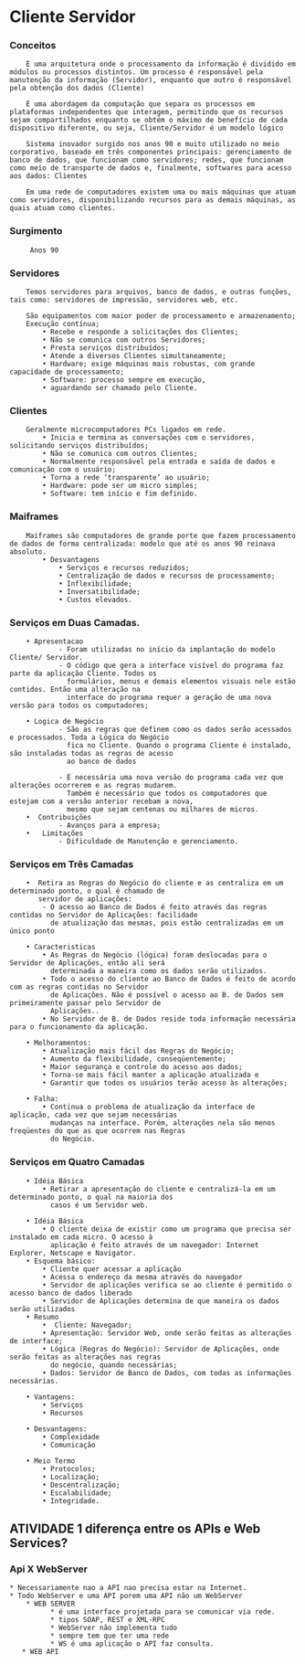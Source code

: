 # Cliente Servidor
### Conceitos
        É uma arquitetura onde o processamento da informação é dividido em módulos ou processos distintos. Um processo é responsável pela manutenção da informação (Servidor), enquanto que outro é responsável pela obtenção dos dados (Cliente)
        
        É uma abordagem da computação que separa os processos em plataformas independentes que interagem, permitindo que os recursos sejam compartilhados enquanto se obtém o máximo de benefício de cada dispositivo diferente, ou seja, Cliente/Servidor é um modelo lógico
        
        Sistema inovador surgido nos anos 90 e muito utilizado no meio corporativo, baseado em três componentes principais: gerenciamento de banco de dados, que funcionam como servidores; redes, que funcionam como meio de transporte de dados e, finalmente, softwares para acesso aos dados: Clientes
        
        Em uma rede de computadores existem uma ou mais máquinas que atuam como servidores, disponibilizando recursos para as demais máquinas, as quais atuam como clientes.
        
### Surgimento
         Anos 90

### Servidores
        Temos servidores para arquivos, banco de dados, e outras funções, tais como: servidores de impressão, servidores web, etc.
         
        São equipamentos com maior poder de processamento e armazenamento;
        Execução contínua;
            • Recebe e responde a solicitações dos Clientes;
            • Não se comunica com outros Servidores;
            • Presta serviços distribuídos;
            • Atende a diversos Clientes simultaneamente;
            • Hardware; exige máquinas mais robustas, com grande capacidade de processamento;
            • Software: processo sempre em execução,
            • aguardando ser chamado pelo Cliente.
### Clientes
        Geralmente microcomputadores PCs ligados em rede.
            • Inicia e termina as conversações com o servidores, solicitando serviços distribuídos;
            • Não se comunica com outros Clientes;
            • Normalmente responsável pela entrada e saída de dados e comunicação com o usuário;
            • Torna a rede ‘transparente’ ao usuário;
            • Hardware: pode ser um micro simples;
            • Software: tem início e fim definido.
### Maiframes
        Maiframes são computadores de grande porte que fazem processamento de dados de forma centralizada: modelo que até os anos 90 reinava absoluto.
            • Desvantagens
                • Serviços e recursos reduzidos;
                • Centralização de dados e recursos de processamento;
                • Inflexibilidade;
                • Inversatibilidade;
                • Custos elevados.
### Serviços em Duas Camadas.
        • Apresentacao
                - Foram utilizadas no início da implantação do modelo Cliente/ Servidor. 
                - O código que gera a interface visível do programa faz parte da aplicação Cliente. Todos os 
                  formulários, menus e demais elementos visuais nele estão contidos. Então uma alteração na
                  interface do programa requer a geração de uma nova versão para todos os computadores;
                
        • Logica de Negócio
                - São as regras que definem como os dados serão acessados e processados. Toda a Lógica do Negócio
                  fica no Cliente. Quando o programa Cliente é instalado, são instaladas todas as regras de acesso
                  ao banco de dados
                  
                - É necessária uma nova versão do programa cada vez que alterações ocorrerem e as regras mudarem.
                  Também é necessário que todos os computadores que estejam com a versão anterior recebam a nova,
                  mesmo que sejam centenas ou milhares de micros.
        •  Contribuições
                - Avanços para a empresa;
        •   Limitações
                - Dificuldade de Manutenção e gerenciamento.
### Serviços em Três Camadas
        •  Retira as Regras do Negócio do cliente e as centraliza em um determinado ponto, o qual é chamado de
           servidor de aplicações:
            - O acesso ao Banco de Dados é feito através das regras contidas no Servidor de Aplicações: facilidade
              de atualização das mesmas, pois estão centralizadas em um único ponto
              
        • Caracteristicas
            • As Regras do Negócio (lógica) foram deslocadas para o Servidor de Aplicações, então ali será
              determinada a maneira como os dados serão utilizados.
            • Todo o acesso do cliente ao Banco de Dados é feito de acordo com as regras contidas no Servidor
              de Aplicações. Não é possível o acesso ao B. de Dados sem primeiramente passar pelo Servidor de
              Aplicações.. 
            • No Servidor de B. de Dados reside toda informação necessária para o funcionamento da aplicação.
            
        • Melhoramentos:
            • Atualização mais fácil das Regras do Negócio;
            • Aumento da flexibilidade, conseqüentemente;
            • Maior segurança e controle do acesso aos dados;
            • Torna-se mais fácil manter a aplicação atualizada e
            • Garantir que todos os usuários terão acesso às alterações;
            
        • Falha:
            • Continua o problema de atualização da interface de aplicação, cada vez que sejam necessárias 
              mudanças na interface. Porém, alterações nela são menos freqüentes do que as que ocorrem nas Regras
              do Negócio.
        
### Serviços em Quatro Camadas
        • Idéia Básica      
            • Retirar a apresentação do cliente e centralizá-la em um determinado ponto, o qual na maioria dos
              casos é um Servidor web.
              
        • Idéia Básica            
            • O cliente deixa de existir como um programa que precisa ser instalado em cada micro. O acesso à
              aplicação é feito através de um navegador: Internet Explorer, Netscape e Navigator.
        • Esquema básico:     
            • Cliente quer acessar a aplicação
            • Acessa o endereço da mesma através do navegador
            • Servidor de aplicações verifica se ao cliente é permitido o acesso banco de dados liberado 
            • Servidor de Aplicações determina de que maneira os dados serão utilizados
        • Resumo
            •  Cliente: Navegador;
            • Apresentação: Servidor Web, onde serão feitas as alterações de interface; 
            • Lógica (Regras do Negócio): Servidor de Aplicações, onde serão feitas as alterações nas regras
              do negócio, quando necessárias;
            • Dados: Servidor de Banco de Dados, com todas as informações necessárias.
            
        • Vantagens:
            • Serviços
            • Recursos

        • Desvantagens:
            • Complexidade
            • Comunicação
            
        • Meio Termo 
            • Protocolos;
            • Localização;
            • Descentralização;
            • Escalabilidade;
            • Integridade.
            
## ATIVIDADE 1 diferença entre os APIs e Web Services?
### Api X WebServer
    * Necessariamente nao a API nao precisa estar na Internet.
    * Todo WebServer e uma API porem uma API não um WebServer
        * WEB SERVER
              * é uma interface projetada para se comunicar via rede.
              * tipos SOAP, REST e XML-RPC
              * WebServer não implementa tudo 
              * sempre tem que ter uma rede
              * WS é uma aplicação o API faz consulta.
       * WEB API

